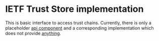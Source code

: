 IETF Trust Store implementation
===============================
This is basic interface to access trust chains. Currently, there is only a placeholder [api component](truststore-api)
and a corresponding implementation which does not provide [anything](truststore-none).
